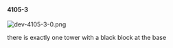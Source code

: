 #### 4105-3
![dev-4105-3-0.png](https://github.com/lil-lab/nlvr/raw/master/nlvr/dev/images/5/dev-4105-3-0.png "dev-4105-3-0.png")

there is exactly one tower with a black block at the base